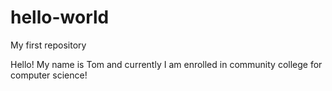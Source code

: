 # hello-world
My first repository

Hello! My name is Tom and currently I am enrolled in community college for computer science!
